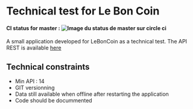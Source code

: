 # Technical test for Le Bon Coin
#### CI status for master : ![Image du status de master sur circle ci](https://circleci.com/gh/TufferyJordan/leboncoin-test/tree/master.png?style=shield&circle-token=0263721f1457026f4cefaec0d039fa71c78525b3)
A small application developed for LeBonCoin as a technical test.
The API REST is available [here](http://jsonplaceholder.typicode.com/photos)

## Technical constraints
* Min API : 14
* GIT versionning
* Data still available when offline after restarting the application
* Code should be docummented 
